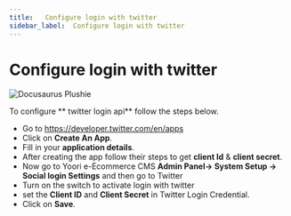 ```yaml
---
title:   Configure login with twitter
sidebar_label:  Configure login with twitter
---
```


# Configure login with twitter

![Docusaurus Plushie](../../../static/yoori/Screenshot_21-1024x458.png)

To configure ** twitter login api** follow the steps below.

- Go to https://developer.twitter.com/en/apps
- Click on **Create An App**.
- Fill in your **application details**.
- After creating the app follow their steps to get **client Id** & **client secret**.
- Now go to Yoori e-Ecommerce CMS **Admin Panel-> System Setup -> Social login Settings** and then go to Twitter
- Turn on the switch to activate login with twitter
- set the **Client ID** and **Client Secret** in Twitter Login Credential.
- Click on **Save**.